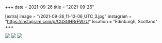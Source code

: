 +++
date = 2021-09-26
title = "2021-09-26"

[extra]
image = "/2021-09-26_11-13-06_UTC_3.jpg"
instagram = "https://instagram.com/p/CUSGHRrFWzU"
location = "Edinburgh, Scotland"
+++

<img src="/2021-09-26_11-13-06_UTC_1.jpg" />

<img src="/2021-09-26_11-13-06_UTC_2.jpg" />

<img src="/2021-09-26_11-13-06_UTC_3.jpg" />
